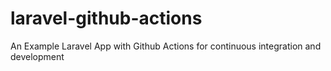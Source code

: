 # laravel-github-actions
An Example Laravel App with Github Actions for continuous integration and development
